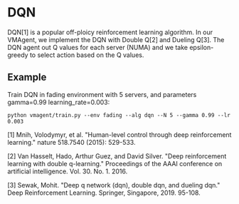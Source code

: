 # DQN 
DQN[1] is a popular off-ploicy reinforcement learning algorithm.
In our VMAgent, we implement the DQN with Double Q[2] and Dueling Q[3].
The DQN agent out Q values for each server (NUMA) and we take epsilon-greedy to select action based on the Q values.

## Example
Train DQN in fading environment with 5 servers, and parameters gamma=0.99 learning_rate=0.003:
```
python vmagent/train.py --env fading --alg dqn --N 5 --gamma 0.99 --lr 0.003
```

[1] Mnih, Volodymyr, et al. "Human-level control through deep reinforcement learning." nature 518.7540 (2015): 529-533.

[2] Van Hasselt, Hado, Arthur Guez, and David Silver. "Deep reinforcement learning with double q-learning." Proceedings of the AAAI conference on artificial intelligence. Vol. 30. No. 1. 2016.

[3] Sewak, Mohit. "Deep q network (dqn), double dqn, and dueling dqn." Deep Reinforcement Learning. Springer, Singapore, 2019. 95-108.